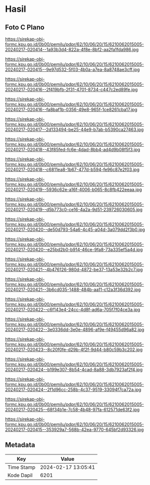 # Hasil

## Foto C Plano

https://sirekap-obj-formc.kpu.go.id/0b00/pemilu/pdpr/62/10/06/20/15/6210062015005-20240217-020414--1a93b3d4-822a-4f8e-8bf2-aa2fa1fda986.jpg

https://sirekap-obj-formc.kpu.go.id/0b00/pemilu/pdpr/62/10/06/20/15/6210062015005-20240217-020415--9e97d532-5f03-4b0a-a7ea-8a8748ae3cff.jpg

https://sirekap-obj-formc.kpu.go.id/0b00/pemilu/pdpr/62/10/06/20/15/6210062015005-20240217-020416--2f419bfb-2f31-4701-8734-c447c2ed89fe.jpg

https://sirekap-obj-formc.kpu.go.id/0b00/pemilu/pdpr/62/10/06/20/15/6210062015005-20240217-020416--fa8baf1b-0356-49e8-965f-1ce8261cba17.jpg

https://sirekap-obj-formc.kpu.go.id/0b00/pemilu/pdpr/62/10/06/20/15/6210062015005-20240217-020417--2d133494-be25-44e9-b7ab-b5390ca27463.jpg

https://sirekap-obj-formc.kpu.go.id/0b00/pemilu/pdpr/62/10/06/20/15/6210062015005-20240217-020418--43f85fed-fc6e-4dad-8bb4-ad4d9b08f5f3.jpg

https://sirekap-obj-formc.kpu.go.id/0b00/pemilu/pdpr/62/10/06/20/15/6210062015005-20240217-020418--c6811ea8-1b67-477d-b594-fe96c87e2f03.jpg

https://sirekap-obj-formc.kpu.go.id/0b00/pemilu/pdpr/62/10/06/20/15/6210062015005-20240217-020419--5936c62e-a16f-4006-b065-8c8fb422eeaa.jpg

https://sirekap-obj-formc.kpu.go.id/0b00/pemilu/pdpr/62/10/06/20/15/6210062015005-20240217-020419--d5b773c0-ce16-4a2a-9d51-239726030605.jpg

https://sirekap-obj-formc.kpu.go.id/0b00/pemilu/pdpr/62/10/06/20/15/6210062015005-20240217-020420--de50d793-54a6-4c45-a04d-3a079dd2f3b0.jpg

https://sirekap-obj-formc.kpu.go.id/0b00/pemilu/pdpr/62/10/06/20/15/6210062015005-20240217-020420--e25bd2b0-b914-46ce-9fa8-73a335ef5a4d.jpg

https://sirekap-obj-formc.kpu.go.id/0b00/pemilu/pdpr/62/10/06/20/15/6210062015005-20240217-020421--4b476126-980d-4872-be37-13a53e32b2c7.jpg

https://sirekap-obj-formc.kpu.go.id/0b00/pemilu/pdpr/62/10/06/20/15/6210062015005-20240217-020421--3b6cd035-1488-484b-aa11-c12a3f36d392.jpg

https://sirekap-obj-formc.kpu.go.id/0b00/pemilu/pdpr/62/10/06/20/15/6210062015005-20240217-020422--c6f143e4-24cc-4d8f-ad6a-705f7f04ce3a.jpg

https://sirekap-obj-formc.kpu.go.id/0b00/pemilu/pdpr/62/10/06/20/15/6210062015005-20240217-020422--3e0336dd-3e0e-4896-af9e-f49455d96a82.jpg

https://sirekap-obj-formc.kpu.go.id/0b00/pemilu/pdpr/62/10/06/20/15/6210062015005-20240217-020423--8c20f0fe-d29b-4f2f-9d44-b80c59b3c202.jpg

https://sirekap-obj-formc.kpu.go.id/0b00/pemilu/pdpr/62/10/06/20/15/6210062015005-20240217-020424--b199e307-8b54-4cad-8a88-3db7923af2f4.jpg

https://sirekap-obj-formc.kpu.go.id/0b00/pemilu/pdpr/62/10/06/20/15/6210062015005-20240217-020424--2f1d96cc-258b-4c37-9519-33094f7ca72a.jpg

https://sirekap-obj-formc.kpu.go.id/0b00/pemilu/pdpr/62/10/06/20/15/6210062015005-20240217-020425--68f34b1e-7c58-4b48-97fa-612571de63f2.jpg

https://sirekap-obj-formc.kpu.go.id/0b00/pemilu/pdpr/62/10/06/20/15/6210062015005-20240217-020415--353929a7-568b-42ea-9770-645bf2d93326.jpg


## Metadata

| Key        | Value               |
| ---------- | ------------------- |
| Time Stamp | 2024-02-17 13:05:41 |
| Kode Dapil | 6201                |



